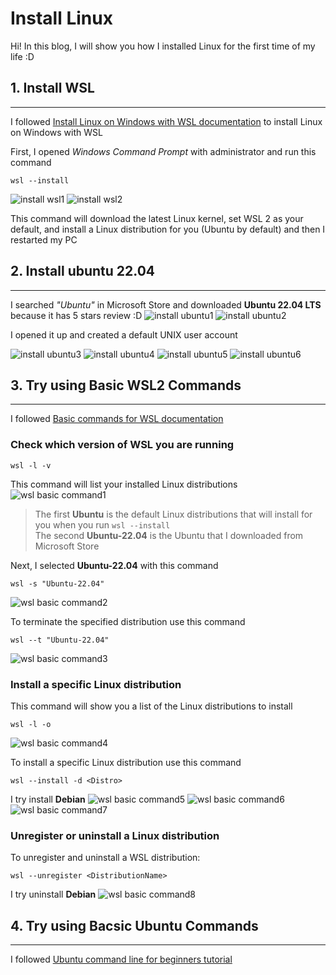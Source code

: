 # Install Linux
Hi! In this blog, I will show you how I installed Linux for the first time of my life :D
## 1. Install WSL

---

I followed [Install Linux on Windows with WSL documentation](https://docs.microsoft.com/en-us/windows/wsl/install) to install Linux on Windows with WSL

First, I opened *Windows Command Prompt* with administrator and run this command
```shell
wsl --install
```

![install wsl1](/images/Screenshot%202022-07-31%20124136.png)
![install wsl2](/images/Screenshot%202022-07-31%20124321.png)

This command will download the latest Linux kernel, set WSL 2 as your default, and install a Linux distribution for you (Ubuntu by default) and then I restarted my PC

## 2. Install ubuntu 22.04

---

I searched *"Ubuntu"* in Microsoft Store and downloaded **Ubuntu 22.04 LTS** because it has 5 stars review :D
![install ubuntu1](/images/Screenshot%202022-08-03%20123001.png)
![install ubuntu2](/images/Screenshot%202022-08-03%20123024.png)

I opened it up and created a default UNIX user account

![install ubuntu3](/images/Screenshot%202022-08-03%20124746.png)
![install ubuntu4](/images/Screenshot%202022-08-03%20124818.png)
![install ubuntu5](/images/Screenshot%202022-08-03%20124923.png)
![install ubuntu6](/images/Screenshot%202022-08-03%20125925.png)

## 3. Try using Basic WSL2 Commands

---

I followed [Basic commands for WSL documentation](https://docs.microsoft.com/en-us/windows/wsl/basic-commands)
### Check which version of WSL you are running
```shell
wsl -l -v
```
This command will list your installed Linux distributions
![wsl basic command1](/images/Screenshot%202022-08-04-201642-wsl-command.png)
> The first **Ubuntu** is the default Linux distributions that will install for you when you run `wsl --install`  
> The second **Ubuntu-22.04** is the Ubuntu that I downloaded from Microsoft Store

Next, I selected **Ubuntu-22.04** with this command
```shell
wsl -s "Ubuntu-22.04"
```
![wsl basic command2](\images\Screenshot-2022-08-04-205556-wsl-command.png)

To terminate the specified distribution use this command
```shell
wsl --t "Ubuntu-22.04"
```
![wsl basic command3](\images\Screenshot-2022-08-04-212439-wsl-command.png)

### Install a specific Linux distribution
This command will show you a list of the Linux distributions to install
```shell
wsl -l -o
```
![wsl basic command4](\images\Screenshot-2022-08-04-213744-wsl-command.png)

To install a specific Linux distribution use this command
```shell
wsl --install -d <Distro>
```
I try install **Debian**
![wsl basic command5](\images\Screenshot-2022-08-04-214251-wsl-command.png)
![wsl basic command6](\images\Screenshot-2022-08-04-214334-wsl-command.png)
![wsl basic command7](\images\Screenshot-2022-08-04-214406-wsl-command.png)

### Unregister or uninstall a Linux distribution
To unregister and uninstall a WSL distribution:
```shell
wsl --unregister <DistributionName>
```
I try uninstall **Debian**
![wsl basic command8](\images\Screenshot-2022-08-04-214930-wsl-command.png)


## 4. Try using Bacsic Ubuntu Commands

---

I followed [Ubuntu command line for beginners tutorial](https://ubuntu.com/tutorials/command-line-for-beginners#1-overview)



